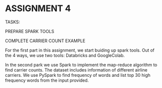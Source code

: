 # ASSIGNMENT 4

TASKS:

PREPARE SPARK TOOLS

COMPLETE CARRIER COUNT EXAMPLE

For the first part in this assignment, we start buiding up spark tools. Out of the 4 ways, we use two tools: Databricks and GoogleColab.

In the second park we use Spark to implement the map-reduce algorithm to find carrier counts. The dataset includes information of different airline carriers. We use PySpark to find frequency of words and list top 30 high frequency words from the input provided.



